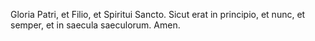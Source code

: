 Gloria Patri, 
et Filio, 
et Spiritui Sancto.
Sicut erat in principio, 
et nunc, et semper,
et in saecula saeculorum. 
Amen.
